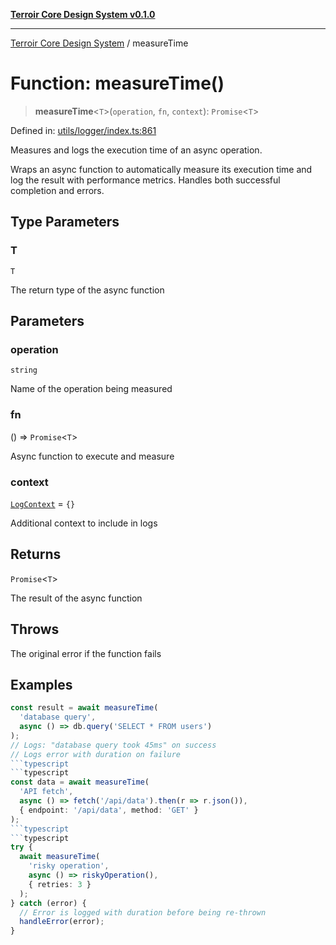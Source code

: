 [**Terroir Core Design System v0.1.0**](../README.md)

***

[Terroir Core Design System](../globals.md) / measureTime

# Function: measureTime()

> **measureTime**\<`T`\>(`operation`, `fn`, `context`): `Promise`\<`T`\>

Defined in: [utils/logger/index.ts:861](https://github.com/terroir-ds/core/blob/0096649176492a6e21b16e854cb30ade347b1bac/packages/core/src/utils/logger/index.ts#L861)

Measures and logs the execution time of an async operation.

Wraps an async function to automatically measure its execution
time and log the result with performance metrics. Handles both
successful completion and errors.

## Type Parameters

### T

`T`

The return type of the async function

## Parameters

### operation

`string`

Name of the operation being measured

### fn

() => `Promise`\<`T`\>

Async function to execute and measure

### context

[`LogContext`](../interfaces/LogContext.md) = `{}`

Additional context to include in logs

## Returns

`Promise`\<`T`\>

The result of the async function

## Throws

The original error if the function fails

## Examples

```typescript
const result = await measureTime(
  'database query',
  async () => db.query('SELECT * FROM users')
);
// Logs: "database query took 45ms" on success
// Logs error with duration on failure
```typescript
```typescript
const data = await measureTime(
  'API fetch',
  async () => fetch('/api/data').then(r => r.json()),
  { endpoint: '/api/data', method: 'GET' }
);
```typescript
```typescript
try {
  await measureTime(
    'risky operation',
    async () => riskyOperation(),
    { retries: 3 }
  );
} catch (error) {
  // Error is logged with duration before being re-thrown
  handleError(error);
}
```
